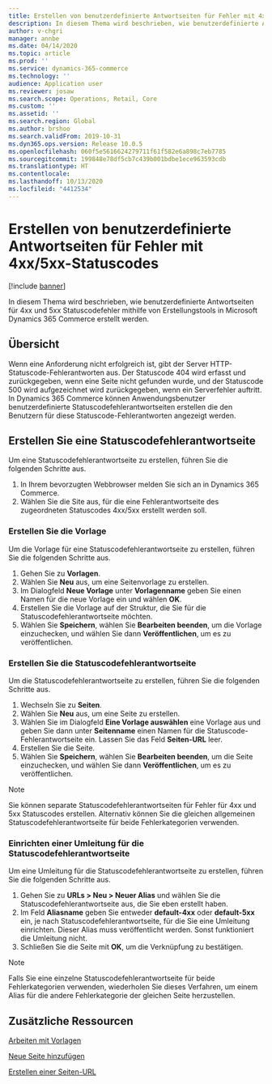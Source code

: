```yaml
---
title: Erstellen von benutzerdefinierte Antwortseiten für Fehler mit 4xx/5xx-Statuscodes
description: In diesem Thema wird beschrieben, wie benutzerdefinierte Antwortseiten für 4xx und 5xx Statuscodefehler mithilfe von Erstellungstools in Microsoft Dynamics 365 Commerce erstellt werden.
author: v-chgri
manager: annbe
ms.date: 04/14/2020
ms.topic: article
ms.prod: ''
ms.service: dynamics-365-commerce
ms.technology: ''
audience: Application user
ms.reviewer: josaw
ms.search.scope: Operations, Retail, Core
ms.custom: ''
ms.assetid: ''
ms.search.region: Global
ms.author: brshoo
ms.search.validFrom: 2019-10-31
ms.dyn365.ops.version: Release 10.0.5
ms.openlocfilehash: 060f5e5616624279711f61f582e6a898c7eb7785
ms.sourcegitcommit: 199848e78df5cb7c439b001bdbe1ece963593cdb
ms.translationtype: HT
ms.contentlocale: 
ms.lasthandoff: 10/13/2020
ms.locfileid: "4412534"
---
```

# <a name="build-custom-response-pages-for-4xx5xx-status-code-errors"></a>Erstellen von benutzerdefinierte Antwortseiten für Fehler mit 4xx/5xx-Statuscodes


[!include [banner](includes/banner.md)]

In diesem Thema wird beschrieben, wie benutzerdefinierte Antwortseiten für 4xx und 5xx Statuscodefehler mithilfe von Erstellungstools in Microsoft Dynamics 365 Commerce erstellt werden.

## <a name="overview"></a>Übersicht

Wenn eine Anforderung nicht erfolgreich ist, gibt der Server HTTP-Statuscode-Fehlerantworten aus. Der Statuscode 404 wird erfasst und zurückgegeben, wenn eine Seite nicht gefunden wurde, und der Statuscode 500 wird aufgezeichnet wird zurückgegeben, wenn ein Serverfehler auftritt. In Dynamics 365 Commerce können Anwendungsbenutzer benutzerdefinierte Statuscodefehlerantwortseiten erstellen die den Benutzern für diese Statuscode-Fehlerantworten angezeigt werden.

## <a name="build-a-status-code-error-response-page"></a>Erstellen Sie eine Statuscodefehlerantwortseite

Um eine Statuscodefehlerantwortseite zu erstellen, führen Sie die folgenden Schritte aus.

1. In Ihrem bevorzugten Webbrowser melden Sie sich an in Dynamics 365 Commerce. 
1. Wählen Sie die Site aus, für die eine Fehlerantwortseite des zugeordneten Statuscodes 4xx/5xx erstellt werden soll.

### <a name="build-the-template"></a>Erstellen Sie die Vorlage

Um die Vorlage für eine Statuscodefehlerantwortseite zu erstellen, führen Sie die folgenden Schritte aus.

1. Gehen Sie zu **Vorlagen**.
1. Wählen Sie **Neu** aus, um eine Seitenvorlage zu erstellen.
1. Im Dialogfeld **Neue Vorlage** unter **Vorlagenname** geben Sie einen Namen für die neue Vorlage ein und wählen **OK**.
1. Erstellen Sie die Vorlage auf der Struktur, die Sie für die Statuscodefehlerantwortseite möchten.
1. Wählen Sie **Speichern**, wählen Sie **Bearbeiten beenden**, um die Vorlage einzuchecken, und wählen Sie dann **Veröffentlichen**, um es zu veröffentlichen. 

### <a name="build-the-status-code-error-response-page"></a>Erstellen Sie die Statuscodefehlerantwortseite

Um die Statuscodefehlerantwortseite zu erstellen, führen Sie die folgenden Schritte aus.

1. Wechseln Sie zu **Seiten**.
1. Wählen Sie **Neu** aus, um eine Seite zu erstellen.
1. Wählen Sie im Dialogfeld **Eine Vorlage auswählen** eine Vorlage aus und geben Sie dann unter **Seitenname** einen Namen für die Statuscode-Fehlerantwortseite ein. Lassen Sie das Feld **Seiten-URL** leer.
1. Erstellen Sie die Seite.
1. Wählen Sie **Speichern**, wählen Sie **Bearbeiten beenden**, um die Seite einzuchecken, und wählen Sie dann **Veröffentlichen**, um es zu veröffentlichen.

> [!NOTE]
> Sie können separate Statuscodefehlerantwortseiten für Fehler für 4xx und 5xx Statuscodes erstellen. Alternativ können Sie die gleichen allgemeinen Statuscodefehlerantwortseite für beide Fehlerkategorien verwenden.

### <a name="set-up-a-redirect-for-the-status-code-error-response-page"></a>Einrichten einer Umleitung für die Statuscodefehlerantwortseite

Um eine Umleitung für die Statuscodefehlerantwortseite zu erstellen, führen Sie die folgenden Schritte aus.

1. Gehen Sie zu **URLs \> Neu \> Neuer Alias** und wählen Sie die Statuscodefehlerantwortseite aus, die Sie eben erstellt haben.
1. Im Feld **Aliasname** geben Sie entweder **default-4xx** oder **default-5xx** ein, je nach Statuscodefehlerantwortseite, für die Sie eine Umleitung einrichten. Dieser Alias muss veröffentlicht werden. Sonst funktioniert die Umleitung nicht.
1. Schließen Sie die Seite mit **OK**, um die Verknüpfung zu bestätigen.

> [!NOTE]
> Falls Sie eine einzelne Statuscodefehlerantwortseite für beide Fehlerkategorien verwenden, wiederholen Sie dieses Verfahren, um einem Alias für die andere Fehlerkategorie der gleichen Seite herzustellen.

## <a name="additional-resources"></a>Zusätzliche Ressourcen

[Arbeiten mit Vorlagen](work-with-templates.md)

[Neue Seite hinzufügen](add-new-page.md)

[Erstellen einer Seiten-URL](create-page-url.md)
